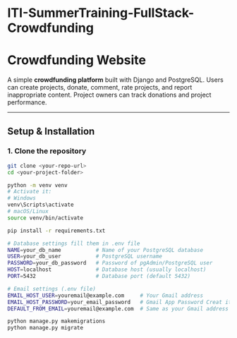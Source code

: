 ﻿# ITI-SummerTraining-FullStack-Crowdfunding

# Crowdfunding Website

A simple **crowdfunding platform** built with Django and PostgreSQL. Users can create projects, donate, comment, rate projects, and report inappropriate content. Project owners can track donations and project performance.

---

## Setup & Installation

### 1. Clone the repository
```bash
git clone <your-repo-url>
cd <your-project-folder>
```
```bash
python -m venv venv
# Activate it:
# Windows
venv\Scripts\activate
# macOS/Linux
source venv/bin/activate
```
```bash
pip install -r requirements.txt
```
```bash
# Database settings fill them in .env file
NAME=your_db_name           # Name of your PostgreSQL database
USER=your_db_user           # PostgreSQL username
PASSWORD=your_db_password   # Password of pgAdmin/PostgreSQL user
HOST=localhost              # Database host (usually localhost)
PORT=5432                   # Database port (default 5432)

# Email settings (.env file)
EMAIL_HOST_USER=youremail@example.com     # Your Gmail address
EMAIL_HOST_PASSWORD=your_email_password   # Gmail App Password Creat it first
DEFAULT_FROM_EMAIL=youremail@example.com  # Same as your Gmail address
```
```bash
python manage.py makemigrations
python manage.py migrate
```
